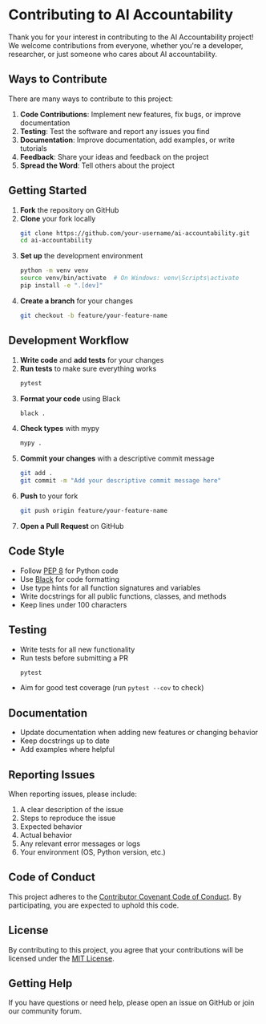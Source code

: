 # Contributing to AI Accountability

Thank you for your interest in contributing to the AI Accountability project! We welcome contributions from everyone, whether you're a developer, researcher, or just someone who cares about AI accountability.

## Ways to Contribute

There are many ways to contribute to this project:

1. **Code Contributions**: Implement new features, fix bugs, or improve documentation
2. **Testing**: Test the software and report any issues you find
3. **Documentation**: Improve documentation, add examples, or write tutorials
4. **Feedback**: Share your ideas and feedback on the project
5. **Spread the Word**: Tell others about the project

## Getting Started

1. **Fork** the repository on GitHub
2. **Clone** your fork locally
   ```bash
   git clone https://github.com/your-username/ai-accountability.git
   cd ai-accountability
   ```
3. **Set up** the development environment
   ```bash
   python -m venv venv
   source venv/bin/activate  # On Windows: venv\Scripts\activate
   pip install -e ".[dev]"
   ```
4. **Create a branch** for your changes
   ```bash
   git checkout -b feature/your-feature-name
   ```

## Development Workflow

1. **Write code** and **add tests** for your changes
2. **Run tests** to make sure everything works
   ```bash
   pytest
   ```
3. **Format your code** using Black
   ```bash
   black .
   ```
4. **Check types** with mypy
   ```bash
   mypy .
   ```
5. **Commit your changes** with a descriptive commit message
   ```bash
   git add .
   git commit -m "Add your descriptive commit message here"
   ```
6. **Push** to your fork
   ```bash
   git push origin feature/your-feature-name
   ```
7. **Open a Pull Request** on GitHub

## Code Style

- Follow [PEP 8](https://www.python.org/dev/peps/pep-0008/) for Python code
- Use [Black](https://github.com/psf/black) for code formatting
- Use type hints for all function signatures and variables
- Write docstrings for all public functions, classes, and methods
- Keep lines under 100 characters

## Testing

- Write tests for all new functionality
- Run tests before submitting a PR
   ```bash
   pytest
   ```
- Aim for good test coverage (run `pytest --cov` to check)

## Documentation

- Update documentation when adding new features or changing behavior
- Keep docstrings up to date
- Add examples where helpful

## Reporting Issues

When reporting issues, please include:

1. A clear description of the issue
2. Steps to reproduce the issue
3. Expected behavior
4. Actual behavior
5. Any relevant error messages or logs
6. Your environment (OS, Python version, etc.)

## Code of Conduct

This project adheres to the [Contributor Covenant Code of Conduct](CODE_OF_CONDUCT.md). By participating, you are expected to uphold this code.

## License

By contributing to this project, you agree that your contributions will be licensed under the [MIT License](LICENSE).

## Getting Help

If you have questions or need help, please open an issue on GitHub or join our community forum.
